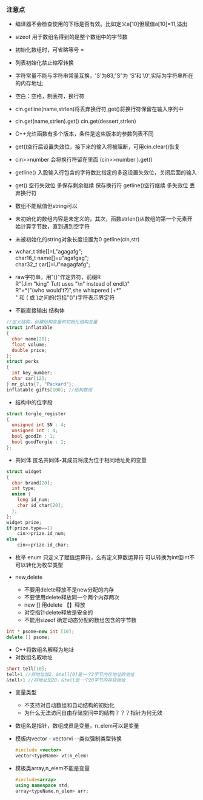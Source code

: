 ### 注意点
* 编译器不会检查使用的下标是否有效。比如定义a[10]但赋值a[10]=11,溢出
* sizeof 用于数组名得到的是整个数组中的字节数
* 初始化数组时，可省略等号 =
* 列表初始化禁止缩窄转换
* 字符常量不能与字符串常量互换，'S'为83,"S"为 'S'和'\0',实际为字符串所在的内存地址;
* 空白：空格，制表符，换行符
* cin.getline(name,strlen)将丢弃换行符,get()将换行符保留在输入序列中
* cin.get(name,strlen).get()
  cin.get(dessert,strlen)
* C++允许函数有多个版本，条件是这些版本的参数列表不同
* get()空行后设置失效位，接下来的输入将被阻断，可用cin.clear()恢复
* cin>>number 会将换行符留在里面 (cin>>number ).get()
* getline() 入股输入行包含的字符数比指定的多这设置失效位，关闭后面的输入
* get() 空行失效位   多保存剩余继续  保存换行符
  getline()空行继续  多失效位  丢弃换行符

* 数组不能赋值但string可以
* 未初始化的数组内容是未定义的，其次，函数strlen()从数组的第一个元素开始计算字节数，直到遇到空字符
* 未被初始化的string对象长度设置为0 getline(cin,str)
* wchar_t title[]=L"agagafg";  
  char16_t name[]=u"agafgag";  
  char32_t car[]=U"nagagfafg";  

* raw字符串，用"()"作定界符，前缀R  
  R"(Jim "king" Tutt uses "\n" instead of endl.)"  
  R"+\*("(who would't?)",she whispered.)+\*"  
  " 和 ( 或 )之间的(包括"()")字符表示界定符
* 不能直接输出 结构体

```c++
//定义结构，创建结构变量和初始化结构变量
struct inflatable
{
  char name[20];
  float volume;
  double price;
};
struct perks
{
  int key_number;
  char car[12];
} mr_glits{7, "Packard"};
inflatable gifts[100]; //结构数组  
```
* 结构中的位字段

```c++
struct torgle_register
{
  unsigned int SN : 4;
  unsigned int : 4;
  bool goodIn : 1;
  bool goodTorgle : 1;
};
```
* 共同体
匿名共同体-其成员将成为位于相同地址处的变量
```cpp
struct widget
{
  char brand[20];
  int type;
  union {
    long id_num;
    char id_char[20];
  };
};
widget prize;
if(prize.type==1)
	cin>>prize.id_num;
else
	cin>>prize.id_char;
```
* 枚举 enum
只定义了赋值运算符，么有定义算数运算符
可以转换为int但int不可以转化为枚举类型

* new,delete
  - 不要用delete释放不是new分配的内存
  - 不要使用delete释放同一个两个内存两次
  - new [] 用delete 【】释放
  - 对空指针delete释放是安全的
  - 不能用sizeof 确定动态分配的数组包含的字节数
```cpp
int * psome=new int [10];
delete [] psome;
```
* C++将数组名解释为地址
* 对数组名取地址
```cpp
short tell[10];
tell+1 //将地址加2，&tell[0]是一个2字节内存地址的地址
&tell+1 //将地址加20，&tell是一个20字节内存块地址
```

* 变量类型
  - 不支持对自动数组和自动结构的初始化
  - 为什么无法访问自由存储空间中的结构？？？指针为何无效

* 数组名是指针，数组成员是变量，n_elem可以是变量
* 模板内vector - vector<int>vi --类似强制类型转换
  ```cpp
  #include <vector>
  vector<typeName> vt(n_elem)
  ```
* 模板类array,n_elem不能是变量
  ```cpp
  #include<array>
  using namespace std;
  array<typeName,n_elem> arr;
  ```
  